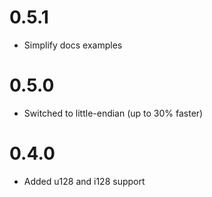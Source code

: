 0.5.1
=====

* Simplify docs examples

0.5.0
=====

* Switched to little-endian (up to 30% faster)

0.4.0
=====

* Added u128 and i128 support